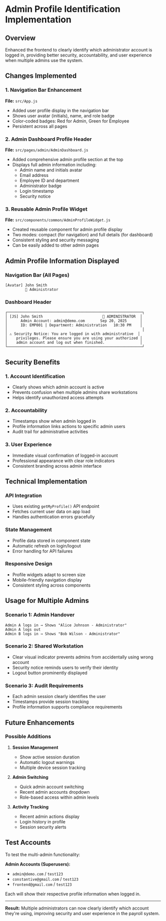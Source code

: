 # Admin Profile Identification Implementation

## Overview
Enhanced the frontend to clearly identify which administrator account is logged in, providing better security, accountability, and user experience when multiple admins use the system.

## Changes Implemented

### 1. Navigation Bar Enhancement
**File:** `src/App.js`
- Added user profile display in the navigation bar
- Shows user avatar (initials), name, and role badge
- Color-coded badges: Red for Admin, Green for Employee
- Persistent across all pages

### 2. Admin Dashboard Profile Header
**File:** `src/pages/admin/AdminDashboard.js`
- Added comprehensive admin profile section at the top
- Displays full admin information including:
  - Admin name and initials avatar
  - Email address
  - Employee ID and department
  - Administrator badge
  - Login timestamp
  - Security notice

### 3. Reusable Admin Profile Widget
**File:** `src/components/common/AdminProfileWidget.js`
- Created reusable component for admin profile display
- Two modes: compact (for navigation) and full details (for dashboard)
- Consistent styling and security messaging
- Can be easily added to other admin pages

## Admin Profile Information Displayed

### Navigation Bar (All Pages)
```
[Avatar] John Smith
         🔑 Administrator
```

### Dashboard Header
```
┌─────────────────────────────────────────────────────────────┐
│ [JS] John Smith                           🔑 ADMINISTRATOR  │
│      Admin Account: admin@demo.com       Sep 20, 2025      │
│      ID: EMP001 | Department: Administration   10:30 PM    │
│                                                             │
│ ⚠️ Security Notice: You are logged in with administrative  │
│    privileges. Please ensure you are using your authorized │
│    admin account and log out when finished.                │
└─────────────────────────────────────────────────────────────┘
```

## Security Benefits

### 1. Account Identification
- Clearly shows which admin account is active
- Prevents confusion when multiple admins share workstations
- Helps identify unauthorized access attempts

### 2. Accountability
- Timestamps show when admin logged in
- Profile information links actions to specific admin users
- Audit trail for administrative activities

### 3. User Experience
- Immediate visual confirmation of logged-in account
- Professional appearance with clear role indicators
- Consistent branding across admin interface

## Technical Implementation

### API Integration
- Uses existing `getMyProfile()` API endpoint
- Fetches current user data on app load
- Handles authentication errors gracefully

### State Management
- Profile data stored in component state
- Automatic refresh on login/logout
- Error handling for API failures

### Responsive Design
- Profile widgets adapt to screen size
- Mobile-friendly navigation display
- Consistent styling across components

## Usage for Multiple Admins

### Scenario 1: Admin Handover
```
Admin A logs in → Shows "Alice Johnson - Administrator"
Admin A logs out
Admin B logs in → Shows "Bob Wilson - Administrator"
```

### Scenario 2: Shared Workstation
- Clear visual indicator prevents admins from accidentally using wrong account
- Security notice reminds users to verify their identity
- Logout button prominently displayed

### Scenario 3: Audit Requirements
- Each admin session clearly identifies the user
- Timestamps provide session tracking
- Profile information supports compliance requirements

## Future Enhancements

### Possible Additions
1. **Session Management**
   - Show active session duration
   - Automatic logout warnings
   - Multiple device session tracking

2. **Admin Switching**
   - Quick admin account switching
   - Recent admin accounts dropdown
   - Role-based access within admin levels

3. **Activity Tracking**
   - Recent admin actions display
   - Login history in profile
   - Session security alerts

## Test Accounts

To test the multi-admin functionality:

**Admin Accounts (Superusers):**
- `admin@demo.com` / `test123`
- `constantive@gmail.com` / `test123`  
- `frontend@gmail.com` / `test123`

Each will show their respective profile information when logged in.

---

**Result:** Multiple administrators can now clearly identify which account they're using, improving security and user experience in the payroll system.